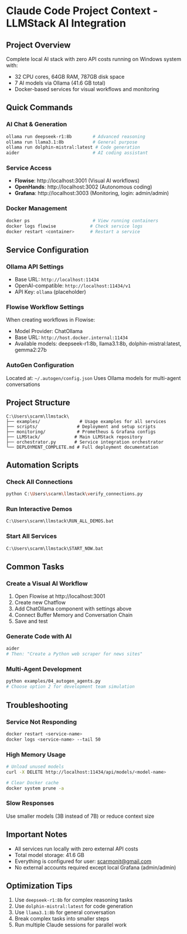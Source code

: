 # Claude Code Project Context - LLMStack AI Integration

## Project Overview
Complete local AI stack with zero API costs running on Windows system with:
- 32 CPU cores, 64GB RAM, 787GB disk space
- 7 AI models via Ollama (41.6 GB total)
- Docker-based services for visual workflows and monitoring

## Quick Commands

### AI Chat & Generation
```bash
ollama run deepseek-r1:8b        # Advanced reasoning
ollama run llama3.1:8b           # General purpose
ollama run dolphin-mistral:latest # Code generation
aider                            # AI coding assistant
```

### Service Access
- **Flowise**: http://localhost:3001 (Visual AI workflows)
- **OpenHands**: http://localhost:3002 (Autonomous coding)
- **Grafana**: http://localhost:3003 (Monitoring, login: admin/admin)

### Docker Management
```bash
docker ps                        # View running containers
docker logs flowise             # Check service logs
docker restart <container>      # Restart a service
```

## Service Configuration

### Ollama API Settings
- Base URL: `http://localhost:11434`
- OpenAI-compatible: `http://localhost:11434/v1`
- API Key: `ollama` (placeholder)

### Flowise Workflow Settings
When creating workflows in Flowise:
- Model Provider: ChatOllama
- Base URL: `http://host.docker.internal:11434`
- Available models: deepseek-r1:8b, llama3.1:8b, dolphin-mistral:latest, gemma2:27b

### AutoGen Configuration
Located at: `~/.autogen/config.json`
Uses Ollama models for multi-agent conversations

## Project Structure
```
C:\Users\scarm\llmstack\
├── examples/               # Usage examples for all services
├── scripts/               # Deployment and setup scripts
├── monitoring/            # Prometheus & Grafana configs
├── LLMStack/             # Main LLMStack repository
├── orchestrator.py       # Service integration orchestrator
└── DEPLOYMENT_COMPLETE.md # Full deployment documentation
```

## Automation Scripts

### Check All Connections
```bash
python C:\Users\scarm\llmstack\verify_connections.py
```

### Run Interactive Demos
```bash
C:\Users\scarm\llmstack\RUN_ALL_DEMOS.bat
```

### Start All Services
```bash
C:\Users\scarm\llmstack\START_NOW.bat
```

## Common Tasks

### Create a Visual AI Workflow
1. Open Flowise at http://localhost:3001
2. Create new Chatflow
3. Add ChatOllama component with settings above
4. Connect Buffer Memory and Conversation Chain
5. Save and test

### Generate Code with AI
```bash
aider
# Then: "Create a Python web scraper for news sites"
```

### Multi-Agent Development
```bash
python examples/04_autogen_agents.py
# Choose option 2 for development team simulation
```

## Troubleshooting

### Service Not Responding
```bash
docker restart <service-name>
docker logs <service-name> --tail 50
```

### High Memory Usage
```bash
# Unload unused models
curl -X DELETE http://localhost:11434/api/models/<model-name>

# Clear Docker cache
docker system prune -a
```

### Slow Responses
Use smaller models (3B instead of 7B) or reduce context size

## Important Notes
- All services run locally with zero external API costs
- Total model storage: 41.6 GB
- Everything is configured for user: scarmonit@gmail.com
- No external accounts required except local Grafana (admin/admin)

## Optimization Tips
1. Use `deepseek-r1:8b` for complex reasoning tasks
2. Use `dolphin-mistral:latest` for code generation
3. Use `llama3.1:8b` for general conversation
4. Break complex tasks into smaller steps
5. Run multiple Claude sessions for parallel work